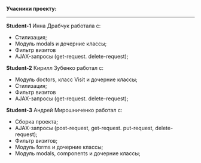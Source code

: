 **Учасники проекту:**
***


**Student-1** Инна Драбчук работала с:
* Стилизация;
* Модуль modals и дочерние классы;
* Фильтр визитов
* AJAX-запросы (get-request. delete-request); 

**Student-2** Кирилл Зубенко работал с:
* Модуль doctors, класс Visit и дочерние классы;
* Стилизация;
* Фильтр визитов
* AJAX-запросы (get-request. delete-request);


**Student-3** Андрей Мирошниченко работал с:
* Cборка проекта;
* AJAX-запросы (post-request, get-request. put-request, delete-request);
* Фильтр визитов;
* Модуль forms и дочерние классы;
* Модуль modals, components и дочерние классы;

